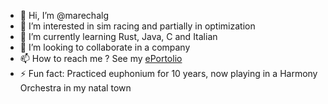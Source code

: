 - 👋 Hi, I’m @marechalg
- 👀 I’m interested in sim racing and partially in optimization
- 🌱 I’m currently learning Rust, Java, C and Italian
- 💞️ I’m looking to collaborate in a company
- 📫 How to reach me ? See my [ePortolio](http://www.marechal-guewen.ovh:8000/)
- ⚡ Fun fact: Practiced euphonium for 10 years, now playing in a Harmony Orchestra in my natal town
